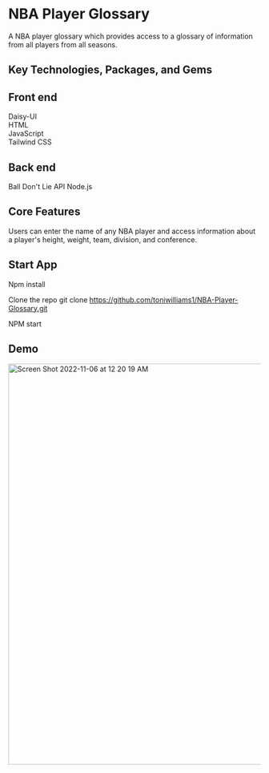 # NBA Player Glossary  
 
A NBA player glossary which provides access to a glossary of information from all players from all seasons.

## Key Technologies, Packages, and Gems

## Front end <br>
Daisy-UI <br>
HTML <br>
JavaScript <br>
Tailwind CSS <br>

## Back end <br>
Ball Don't Lie API
Node.js <br>

## Core Features

Users can enter the name of any NBA player and access information about a player's height, weight, team, division, and conference.
## Start App

Npm install

Clone the repo git clone https://github.com/toniwilliams1/NBA-Player-Glossary.git

NPM start

## Demo
<img width="800" alt="Screen Shot 2022-11-06 at 12 20 19 AM" src="https://user-images.githubusercontent.com/100317017/200154003-f24573ce-db07-4128-a2d3-ff25c49695d7.png">









